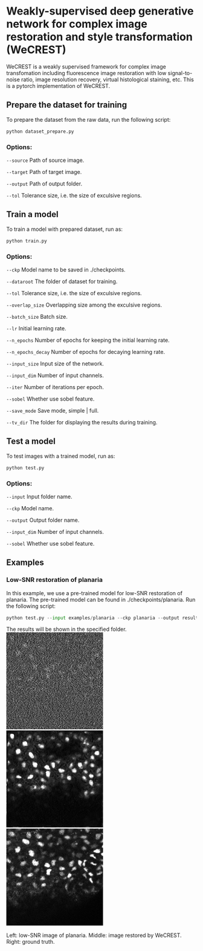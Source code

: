 # Weakly-supervised deep generative network for complex image restoration and style transformation (WeCREST)
WeCREST is a weakly supervised framework for complex image transfomation including fluorescence image restoration with low signal-to-noise ratio, image resolution recovery, virtual histological staining, etc. This is a pytorch implementation of WeCREST. 

##  Prepare the dataset for training
To prepare the dataset from the raw data, run the following script:
```python
python dataset_prepare.py 
```
### Options:
```--source```	Path of source image.

```--target```	Path of target image.

```--output```	Path of output folder.

```--tol```	Tolerance size, i.e. the size of exculsive regions.


##  Train a model
To train a model with prepared dataset, run as:
```python
python train.py 
```

### Options:
```--ckp```	Model name to be saved in ./checkpoints.

```--dataroot```	The folder of dataset for training.

```--tol```	Tolerance size, i.e. the size of exculsive regions.

```--overlap_size```	Overlapping size among the exculsive regions.

```--batch_size```	Batch size.

```--lr```	Initial learning rate.

```--n_epochs```	Number of epochs for keeping the initial learning rate.

```--n_epochs_decay```	Number of epochs for decaying learning rate.

```--input_size```	Input size of the network.

```--input_dim```	Number of input channels.

```--iter```	Number of iterations per epoch.

```--sobel```	Whether use sobel feature.

```--save_mode```	Save mode, simple | full.

```--tv_dir```	The folder for displaying the results during training.

## Test a model
To test images with a trained model, run as:
```python
python test.py 
```
### Options:
```--input```	Input folder name.

```--ckp```	Model name.

```--output```	Output folder name.

```--input_dim```	Number of input channels.

```--sobel```	Whether use sobel feature.

## Examples
### Low-SNR restoration of planaria
In this example, we use a pre-trained model for low-SNR restoration of planaria. The pre-trained model can be found in ./checkpoints/planaria. Run the following script:
```python
python test.py --input examples/planaria --ckp planaria --output results/planaria --input_dim 1
```
The results will be shown in the specified folder.                
![alt text](https://github.com/weixingdai/CMIT/blob/ab8537d8ab55bf15d2b12e0df6b199901a4c915b/examples/planaria/input.png)
![alt text](https://github.com/weixingdai/CMIT/blob/94d5b8cc787bdf0c04446403c4d1c1f6f71c36cd/results/planaria/fake_cmit_input.png)
![alt text](https://github.com/weixingdai/CMIT/blob/f58098440e8f84e6970808851e2c76fc53b07e06/examples/planaria%20ground%20truth/gt.png)

Left: low-SNR image of planaria. Middle: image restored by WeCREST.  Right:  ground truth.

